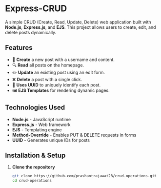 # Express-CRUD

A simple CRUD (Create, Read, Update, Delete) web application built with **Node.js**, **Express.js**, and **EJS**. This project allows users to create, edit, and delete posts dynamically.  

## Features
- 📝 **Create** a new post with a username and content.
- 🔍 **Read** all posts on the homepage.
- ✏️ **Update** an existing post using an edit form.
- ❌ **Delete** a post with a single click.
- 📌 **Uses UUID** to uniquely identify each post.
- 🖼️ **EJS Templates** for rendering dynamic pages.

## Technologies Used
- **Node.js** - JavaScript runtime
- **Express.js** - Web framework
- **EJS** - Templating engine
- **Method-Override** - Enables PUT & DELETE requests in forms
- **UUID** - Generates unique IDs for posts

## Installation & Setup

1. **Clone the repository**
   ```sh
   git clone https://github.com/prashantrajawat28/crud-operations.git
   cd crud-operations
